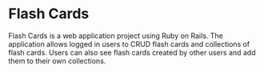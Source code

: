 # Flash Cards

Flash Cards is a web application project using Ruby on Rails. The application allows logged in users to CRUD flash cards and collections of flash cards. Users can also see flash cards created by other users and add them to their own collections. 
